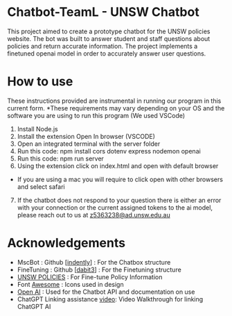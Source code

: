 # Chatbot-TeamL - UNSW Chatbot 
This project aimed to create a prototype chatbot for the UNSW policies website. The bot was built to answer student and staff questions about policies and return accurate information. The project implements a finetuned openai model in order to accurately answer user questions.

# How to use
These instructions provided are instrumental in running our program in this current form.
*These requirements may vary depending on your OS and the software you are using to run this program (We used VSCode)
1. Install Node.js
2. Install the extension Open In browser (VSCODE)
3. Open an integrated terminal with the server folder
4. Run this code: npm install cors dotenv express nodemon openai
5. Run this code: npm run server
6. Using the extension click on index.html and open with default browser
* If you are using a mac you will require to click open with other browsers and select safari
7. If the chatbot does not respond to your question there is either an error with your connection or the current assigned tokens to the ai model, please reach out to us at z5363238@ad.unsw.edu.au



# Acknowledgements
* MscBot : Github [[indently](https://github.com/indently/mscbot)] : For the Chatbox structure
* FineTuning : Github [[dabit3](https://github.com/dabit3/gpt-fine-tuning-with-nodejs)] : For the Finetuning structure
* [UNSW POLICIES](https://www.unsw.edu.au/governance/policy) : For Fine-tune Policy Information
* Font [Awesome](https://cdnjs.com/libraries/font-awesome) : Icons used in design
* [Open AI](https://platform.openai.com/docs/introduction) : Used for the Chatbot API and documentation on use
* ChatGPT Linking assistance [video](https://www.youtube.com/watch?v=2FeymQoKvrk): Video Walkthrough for linking ChatGPT AI




